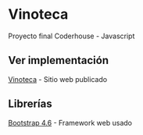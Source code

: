 # Vinoteca
Proyecto final Coderhouse - Javascript

## Ver implementación
[Vinoteca](https://dgfedon.github.io/Vinoteca/) - Sitio web publicado

## Librerías
[Bootstrap 4.6](https://getbootstrap.com/docs/4.6/getting-started/introduction/) - Framework web usado
